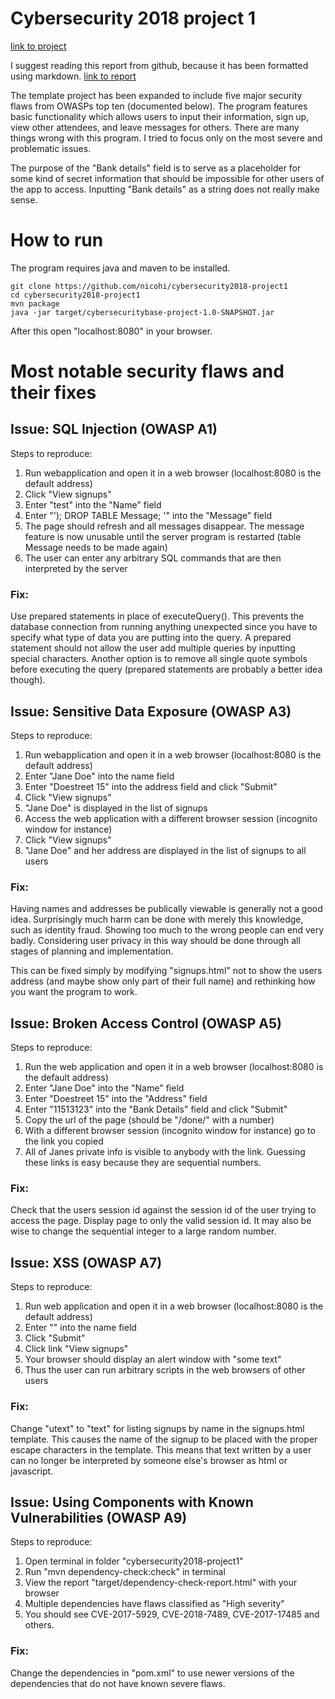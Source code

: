 # Cybersecurity 2018 project 1
[link to project](https://github.com/nicohi/cybersecurity2018-project1)

I suggest reading this report from github, because it has been formatted using markdown.
[link to report](https://github.com/nicohi/cybersecurity2018-project1/blob/master/REPORT.md)

The template project has been expanded to include five major security flaws from OWASPs top ten (documented below).
The program features basic functionality which allows users to input their information, sign up, view other attendees, and leave messages for others.
There are many things wrong with this program. I tried to focus only on the most severe and problematic issues. 

The purpose of the "Bank details" field is to serve as a placeholder for some kind of secret information that should be impossible for other users of the app to access. Inputting "Bank details" as a string does not really make sense.

# How to run
The program requires java and maven to be installed.
```
git clone https://github.com/nicohi/cybersecurity2018-project1
cd cybersecurity2018-project1
mvn package
java -jar target/cybersecuritybase-project-1.0-SNAPSHOT.jar
```
After this open "localhost:8080" in your browser.

# Most notable security flaws and their fixes

## Issue: SQL Injection (OWASP A1)
Steps to reproduce:
1. Run webapplication and open it in a web browser (localhost:8080 is the default address)
2. Click "View signups"
3. Enter "test" into the "Name" field
4. Enter "'); DROP TABLE Message; '" into the "Message" field
5. The page should refresh and all messages disappear. The message feature is now unusable until the server program is restarted (table Message needs to be made again)
6. The user can enter any arbitrary SQL commands that are then interpreted by the server

### Fix:
Use prepared statements in place of executeQuery(). This prevents the database connection from running anything unexpected since you have to specify what type of data you are putting into the query.
A prepared statement should not allow the user add multiple queries by inputting special characters.
Another option is to remove all single quote symbols before executing the query (prepared statements are probably a better idea though).


## Issue: Sensitive Data Exposure (OWASP A3)
Steps to reproduce:
1. Run webapplication and open it in a web browser (localhost:8080 is the default address)
2. Enter "Jane Doe" into the name field
3. Enter "Doestreet 15" into the address field and click "Submit"
4. Click "View signups"
5. "Jane Doe" is displayed in the list of signups
6. Access the web application with a different browser session (incognito window for instance)
7. Click "View signups"
8. "Jane Doe" and her address are displayed in the list of signups to all users

### Fix:
Having names and addresses be publically viewable is generally not a good idea. Surprisingly much harm can be done with merely this knowledge, such as identity fraud.
Showing too much to the wrong people can end very badly.
Considering user privacy in this way should be done through all stages of planning and implementation.

This can be fixed simply by modifying "signups.html" not to show the users address (and maybe show only part of their full name) and rethinking how you want the program to work.

## Issue: Broken Access Control (OWASP A5)
Steps to reproduce:
1. Run the web application and open it in a web browser (localhost:8080 is the default address)
2. Enter "Jane Doe" into the "Name" field
3. Enter "Doestreet 15" into the "Address" field
4. Enter "11513123" into the "Bank Details" field and click "Submit"
5. Copy the url of the page (should be "/done/" with a number)
6. With a different browser session (incognito window for instance) go to the link you copied
7. All of Janes private info is visible to anybody with the link. Guessing these links is easy because they are sequential numbers.

### Fix:
Check that the users session id against the session id of the user trying to access the page. Display page to only the valid session id.
It may also be wise to change the sequential integer to a large random number.

## Issue: XSS (OWASP A7)
Steps to reproduce:
1. Run web application and open it in a web browser (localhost:8080 is the default address)
2. Enter "</span><script>alert("some text")</script>" into the name field
3. Click "Submit"
4. Click link "View signups"
5. Your browser should display an alert window with "some text"
6. Thus the user can run arbitrary scripts in the web browsers of other users

### Fix:
Change "utext" to "text" for listing signups by name in the signups.html template.
This causes the name of the signup to be placed with the proper escape characters in the template. This means that text written by a user can no longer be interpreted by someone else's browser as html or javascript.

## Issue: Using Components with Known Vulnerabilities (OWASP A9)
Steps to reproduce:
1. Open terminal in folder "cybersecurity2018-project1"
2. Run "mvn dependency-check:check" in terminal
3. View the report "target/dependency-check-report.html" with your browser
4. Multiple dependencies have flaws classified as "High severity" 
5. You should see CVE-2017-5929, CVE-2018-7489, CVE-2017-17485 and others.

### Fix:
Change the dependencies in "pom.xml" to use newer versions of the dependencies that do not have known severe flaws.

